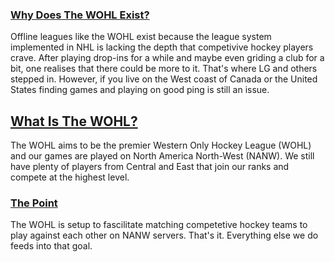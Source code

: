 ### [Why Does The WOHL Exist?](#why)
Offline leagues like the WOHL exist because the league system implemented in NHL is lacking the depth that competivive hockey players crave. After playing drop-ins for a while and maybe even griding a club for a bit, one realises that there could be more to it. That's where LG and others stepped in. However, if you live on the West coast of Canada or the United States finding games and playing on good ping is still an issue.
## [What Is The WOHL?](#what)
The WOHL aims to be the premier Western Only Hockey League (WOHL) and our games are played on North America North-West (NANW). We still have plenty of players from Central and East that join our ranks and compete at the highest level.
### [The Point](#point)
The WOHL is setup to fascilitate matching competetive hockey teams to play against each other on NANW servers. That's it. Everything else we do feeds into that goal.
